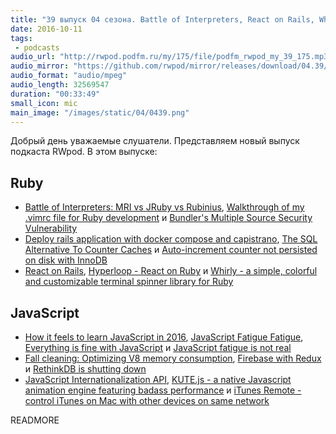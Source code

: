 ```yaml
---
title: "39 выпуск 04 сезона. Battle of Interpreters, React on Rails, Whirly, Hyperloop, KUTE.js, iTunes Remote и прочее"
date: 2016-10-11
tags:
 - podcasts
audio_url: "http://rwpod.podfm.ru/my/175/file/podfm_rwpod_my_39_175.mp3"
audio_mirror: "https://github.com/rwpod/mirror/releases/download/04.39/0439.mp3"
audio_format: "audio/mpeg"
audio_length: 32569547
duration: "00:33:49"
small_icon: mic
main_image: "/images/static/04/0439.png"
---
```


Добрый день уважаемые слушатели. Представляем новый выпуск подкаста RWpod. В этом выпуске:

## Ruby

 - [Battle of Interpreters: MRI vs JRuby vs Rubinius](http://www.blackbytes.info/2016/10/mri-vs-jruby-vs-rubinius/), [Walkthrough of my .vimrc file for Ruby development](http://janjiss.com/walkthrough-of-my-vimrc-file-for-ruby-development/) и [Bundler's Multiple Source Security Vulnerability](http://collectiveidea.com/blog/archives/2016/10/06/bundlers-multiple-source-security-vulnerability/)
 - [Deploy rails application with docker compose and capistrano](http://www.blazeboy.me/deploy-rails-application-with-docker-compose-and-capistrano.html), [The SQL Alternative To Counter Caches](https://medium.com/@eric.programmer/the-sql-alternative-to-counter-caches-59e2098b7d7) и [Auto-increment counter not persisted on disk with InnoDB](http://dalibornasevic.com/posts/72-auto-increment-counter-not-persisted-on-disk-with-innodb)
 - [React on Rails](https://product.reverb.com/react-on-rails-9936283aea07), [Hyperloop - React on Ruby](http://ruby-hyperloop.io/) и [Whirly - a simple, colorful and customizable terminal spinner library for Ruby](https://github.com/janlelis/whirly)

## JavaScript

 - [How it feels to learn JavaScript in 2016](https://hackernoon.com/how-it-feels-to-learn-javascript-in-2016-d3a717dd577f), [JavaScript Fatigue Fatigue](https://medium.freecodecamp.com/javascript-fatigue-fatigue-66ffb619f6ce), [Everything is fine with JavaScript](http://www.macwright.org/2016/10/04/everything-is-fine-with-javascript.html) и [JavaScript fatigue is not real](https://medium.com/@simonlc/javascript-fatigue-is-not-real-b1580b3bb776)
 - [Fall cleaning: Optimizing V8 memory consumption](http://v8project.blogspot.in/2016/10/fall-cleaning-optimizing-v8-memory.html), [Firebase with Redux](https://medium.com/@prescottprue/firebase-with-redux-82d04f8675b9) и [RethinkDB is shutting down](https://rethinkdb.com/blog/rethinkdb-shutdown/)
 - [JavaScript Internationalization API](https://webkit.org/blog/6978/javascript-internationalization-api/), [KUTE.js - a native Javascript animation engine featuring badass performance](http://thednp.github.io/kute.js/) и [iTunes Remote - control iTunes on Mac with other devices on same network](https://github.com/Siddharth11/iTunes-Remote)

READMORE

